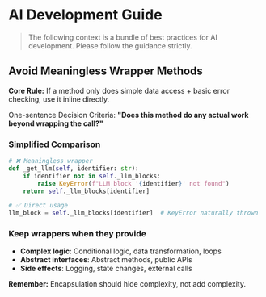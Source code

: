 # AI Development Guide

> The following context is a bundle of best practices for AI development. Please follow the guidance strictly.

## Avoid Meaningless Wrapper Methods

**Core Rule:** If a method only does simple data access + basic error checking, use it inline directly.

One-sentence Decision Criteria: **"Does this method do any actual work beyond wrapping the call?"**

### Simplified Comparison

```python
# ❌ Meaningless wrapper
def _get_llm(self, identifier: str):
    if identifier not in self._llm_blocks:
        raise KeyError(f"LLM block '{identifier}' not found")
    return self._llm_blocks[identifier]

# ✅ Direct usage
llm_block = self._llm_blocks[identifier]  # KeyError naturally thrown
```

### Keep wrappers when they provide

- **Complex logic**: Conditional logic, data transformation, loops
- **Abstract interfaces**: Abstract methods, public APIs
- **Side effects**: Logging, state changes, external calls

**Remember:** Encapsulation should hide complexity, not add complexity.
